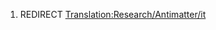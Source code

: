 1.  REDIRECT
    [Translation:Research/Antimatter/it](Translation:Research/Antimatter/it "wikilink")